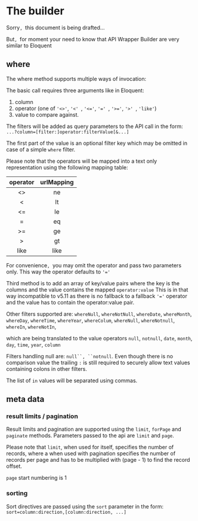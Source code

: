 # The builder

Sorry`, `this document is being drafted...

But`, `for moment your need to know that API Wrapper Builder are very similar to Eloquent


## where

The where method supports multiple ways of invocation:

The basic call requires three arguments like in Eloquent:
1. column
2. operator (one of `'<>'`, `'<' `, `'<='`, `'=' `, `'>='`, `'>' `, `'like'`)
3. value to compare against.

The filters will be added as query parameters to the API call in the form:
`...?column=[filter:]operator:filterValue[&...]`

The first part of the value is an optional filter key which may be omitted in case of a simple `where` 
filter. 

Please note that the operators will be mapped into a text only representation using the following mapping table:

| operator | urlMapping|
|:----------:|:----------:|
|  <>   |  ne   |
|  <    |  lt   |
|  <=   |  le   |
|  =    |  eq   |
|  &gt;=   |  ge   |
|  &gt;    |  gt   |
|  like | like  |

For convenience`, `you may omit the operator and pass two parameters only. This way the operator defaults to `'='`

Third method is to add an array of key/value pairs where the key is the columns and the value contains the mapped `operator:value`
This is in that way incompatible to v5.11 as there is no fallback to a fallback `'='` operator
and the value has to contain the operator:value pair.

Other filters supported are:
`whereNull`, `whereNotNull`, `whereDate`, `whereMonth`, `whereDay`, 
`whereTime`, `whereYear`, `whereColum`, `whereNull`, `whereNotnull`,
`whereIn`, `whereNotIn`,

which are being translated to the value operators
`null`, `notnull`, `date`, `month`, `day`, `time`, `year`, `column`

Filters handling null are: `null``, ``notnull`. Even though there is no comparison value the trailing `:`
is still required to securely allow text values containing colons in other filters.

The list of `in` values will be separated using commas.

## meta data

### result limits / pagination
Result limits and pagination are supported using the `limit`, `forPage` and `paginate` methods. Parameters passed to the api are
`limit` and `page`. 

Please note that `limit`, when used for itself, specifies the number of records, where a when used with pagination 
specifies the number of records per page and has to be multiplied with (page - 1) to find the record offset.

`page` start numbering is 1

### sorting

Sort directives are passed using the `sort` parameter in the form: `sort=column:direction,[column:direction, ...]`